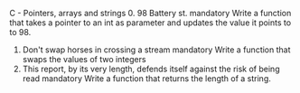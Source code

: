 C - Pointers, arrays and strings
0. 98 Battery st.
mandatory
Write a function that takes a pointer to an int as parameter and updates the value it points to to 98.
1. Don't swap horses in crossing a stream
mandatory
Write a function that swaps the values of two integers
2. This report, by its very length, defends itself against the risk of being read
mandatory
Write a function that returns the length of a string.

